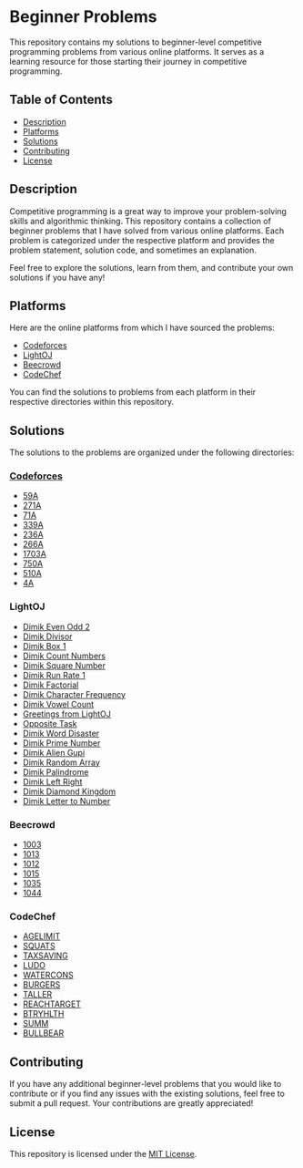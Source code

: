 # Beginner Problems

This repository contains my solutions to beginner-level competitive programming problems from various online platforms. It serves as a learning resource for those starting their journey in competitive programming.

## Table of Contents

- [Description](#description)
- [Platforms](#platforms)
- [Solutions](#solutions)
- [Contributing](#contributing)
- [License](#license)

## Description

Competitive programming is a great way to improve your problem-solving skills and algorithmic thinking. This repository contains a collection of beginner problems that I have solved from various online platforms. Each problem is categorized under the respective platform and provides the problem statement, solution code, and sometimes an explanation.

Feel free to explore the solutions, learn from them, and contribute your own solutions if you have any!

## Platforms

Here are the online platforms from which I have sourced the problems:

- [Codeforces](https://codeforces.com)
- [LightOJ](https://lightoj.com)
- [Beecrowd](https://www.beecrowd.com.br)
- [CodeChef](https://www.codechef.com)

You can find the solutions to problems from each platform in their respective directories within this repository.

## Solutions

The solutions to the problems are organized under the following directories:

### [Codeforces](./codeforces)

- [59A](codeforces/59A.c)
- [271A](codeforces/271A.cpp)
- [71A](codeforces/71A.cpp)
- [339A](codeforces/339A.cpp)
- [236A](codeforces/236A.cpp)
- [266A](codeforces/266A.cpp)
- [1703A](codeforces/1703A.cpp)
- [750A](codeforces/750A.cpp)
- [510A](codeforces/510A.cpp)
- [4A](codeforces/4A.cpp)

### LightOJ

- [Dimik Even Odd 2](lightoj/dimik-even-odd-2.c)
- [Dimik Divisor](lightoj/dimik-divisor.cpp)
- [Dimik Box 1](lightoj/dimik-box-1.cpp)
- [Dimik Count Numbers](lightoj/dimik-count-numbers.cpp)
- [Dimik Square Number](lightoj/dimik-square-number.cpp)
- [Dimik Run Rate 1](lightoj/dimik-run-rate-1.cpp)
- [Dimik Factorial](lightoj/dimik-factorial.cpp)
- [Dimik Character Frequency](lightoj/dimik-character-frequency.cpp)
- [Dimik Vowel Count](lightoj/dimik-vowel-count.cpp)
- [Greetings from LightOJ](lightoj/greetings-from-lightoj.cpp)
- [Opposite Task](lightoj/opposite-task.cpp)
- [Dimik Word Disaster](lightoj/dimik-word-disaster.cpp)
- [Dimik Prime Number](lightoj/dimik-prime-number.cpp)
- [Dimik Alien Gupi](lightoj/dimik-alien-gupi.cpp)
- [Dimik Random Array](lightoj/dimik-random-array.cpp)
- [Dimik Palindrome](lightoj/dimik-palindrome.cpp)
- [Dimik Left Right](lightoj/dimik-left-right.cpp)
- [Dimik Diamond Kingdom](lightoj/dimik-diamond-kingdom.cpp)
- [Dimik Letter to Number](lightoj/dimik-letter-to-number.cpp)

### Beecrowd

- [1003](beecrowd/1003.cpp)
- [1013](beecrowd/1013.cpp)
- [1012](beecrowd/1012.cpp)
- [1015](beecrowd/1015.cpp)
- [1035](beecrowd/1035.cpp)
- [1044](beecrowd/1044.cpp)

### CodeChef

- [AGELIMIT](codechef/AGELIMIT.cpp)
- [SQUATS](codechef/SQUATS.cpp)
- [TAXSAVING](codechef/TAXSAVING.cpp)
- [LUDO](codechef/LUDO.cpp)
- [WATERCONS](codechef/WATERCONS.cpp)
- [BURGERS](codechef/BURGERS.cpp)
- [TALLER](codechef/TALLER.cpp)
- [REACHTARGET](codechef/REACHTARGET.cpp)
- [BTRYHLTH](codechef/BTRYHLTH.cpp)
- [SUMM](codechef/SUMM.cpp)
- [BULLBEAR](codechef/BULLBEAR.cpp)

## Contributing

If you have any additional beginner-level problems that you would like to contribute or if you find any issues with the existing solutions, feel free to submit a pull request. Your contributions are greatly appreciated!

## License

This repository is licensed under the [MIT License](LICENSE).
